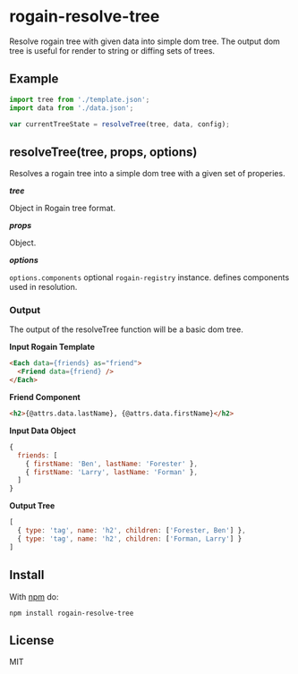 # rogain-resolve-tree

Resolve rogain tree with given data into simple dom tree.  The output dom tree is useful for render to string or diffing sets of trees.

## Example

```js
import tree from './template.json';
import data from './data.json';

var currentTreeState = resolveTree(tree, data, config);
```

## resolveTree(tree, props, options)

Resolves a rogain tree into a simple dom tree with a given set of properies.  

___tree___

Object in Rogain tree format.

___props___

Object. 

___options___

`options.components` optional `rogain-registry` instance. defines components used in resolution.


### Output

The output of the resolveTree function will be a basic dom tree.

__Input Rogain Template__

```html
<Each data={friends} as="friend">
  <Friend data={friend} />
</Each>
```

__Friend Component__

```html
<h2>{@attrs.data.lastName}, {@attrs.data.firstName}</h2>
```

__Input Data Object__

```js
{ 
  friends: [
    { firstName: 'Ben', lastName: 'Forester' },
    { firstName: 'Larry', lastName: 'Forman' },
  ]
}
```

__Output Tree__

```js
[
  { type: 'tag', name: 'h2', children: ['Forester, Ben'] },
  { type: 'tag', name: 'h2', children: ['Forman, Larry'] }
]
```

## Install 

With [npm](https://www.npmjs.com) do:

```
npm install rogain-resolve-tree
```

## License

MIT